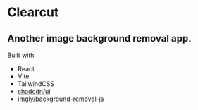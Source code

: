 # Clearcut

## Another image background removal app.

Built with

- React
- Vite
- TailwindCSS
- [shadcdn/ui](https://ui.shadcn.com/)
- [imgly/background-removal-js](https://github.com/imgly/background-removal-js)
